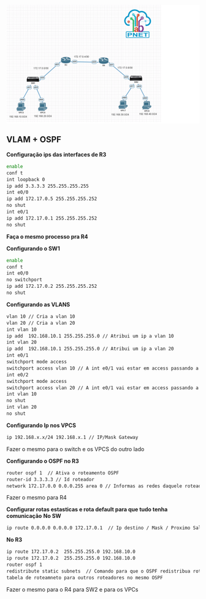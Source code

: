 <img src="https://github.com/luismb1411/RevisaoPTR/blob/main/Lab_Revisao1.png" alt="Lab1" align="center" />

## VLAM + OSPF 

**Configuração ips das interfaces de R3** 
```bash
enable
conf t
int loopback 0 
ip add 3.3.3.3 255.255.255.255 
int e0/0
ip add 172.17.0.5 255.255.255.252
no shut
int e0/1
ip add 172.17.0.1 255.255.255.252
no shut 
```
**Faça o mesmo processo pra R4** 

**Configurando o SW1** 
```bash
enable
conf t
int e0/0
no switchport
ip add 172.17.0.2 255.255.255.252
no shut 
```
**Configurando as VLANS** 
```bash
vlan 10 // Cria a vlan 10
vlan 20 // Cria a vlan 20 
int vlan 10
ip add  192.168.10.1 255.255.255.0 // Atribui um ip a vlan 10 
int vlan 20
ip add  192.168.10.1 255.255.255.0 // Atribui um ip a vlan 20
int e0/1
switchport mode access
switchport access vlan 10 // A int e0/1 vai estar em access passando a vlan 10 
int e0/2
switchport mode access
switchport access vlan 20 // A int e0/1 vai estar em access passando a vlan 20 
int vlan 10
no shut
int vlan 20
no shut 
```
**Configurando Ip nos VPCS**
```bash
ip 192.168.x.x/24 192.168.x.1 // IP/Mask Gateway
```
Fazer o mesmo para o switch e os VPCS do outro lado 

**Configurando o OSPF no R3**
```bash
router ospf 1  // Ativa o roteamento OSPF 
router-id 3.3.3.3 // Id roteador
network 172.17.0.0 0.0.0.255 area 0 // Informas as redes daquele roteador junto com a sua area 
```
Fazer o mesmo para R4

**Configurar rotas estasticas e rota default para que tudo tenha comunicação** 
**No SW** 
```bash
ip route 0.0.0.0 0.0.0.0 172.17.0.1  // Ip destino / Mask / Proximo Salto 
```
**No R3**
```bash
ip route 172.17.0.2  255.255.255.0 192.168.10.0
ip route 172.17.0.2  255.255.255.0 192.168.10.0
router ospf 1
redistribute static subnets  // Comando para que o OSPF redistribua rotas estaticas da
tabela de roteamneto para outros roteadores no mesmo OSPF 
```
Fazer o mesmo para o R4 para SW2 e para os VPCs 

